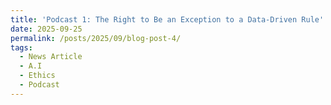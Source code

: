 ```yaml
---
title: 'Podcast 1: The Right to Be an Exception to a Data-Driven Rule'
date: 2025-09-25
permalink: /posts/2025/09/blog-post-4/
tags:
  - News Article
  - A.I
  - Ethics
  - Podcast
---
```



